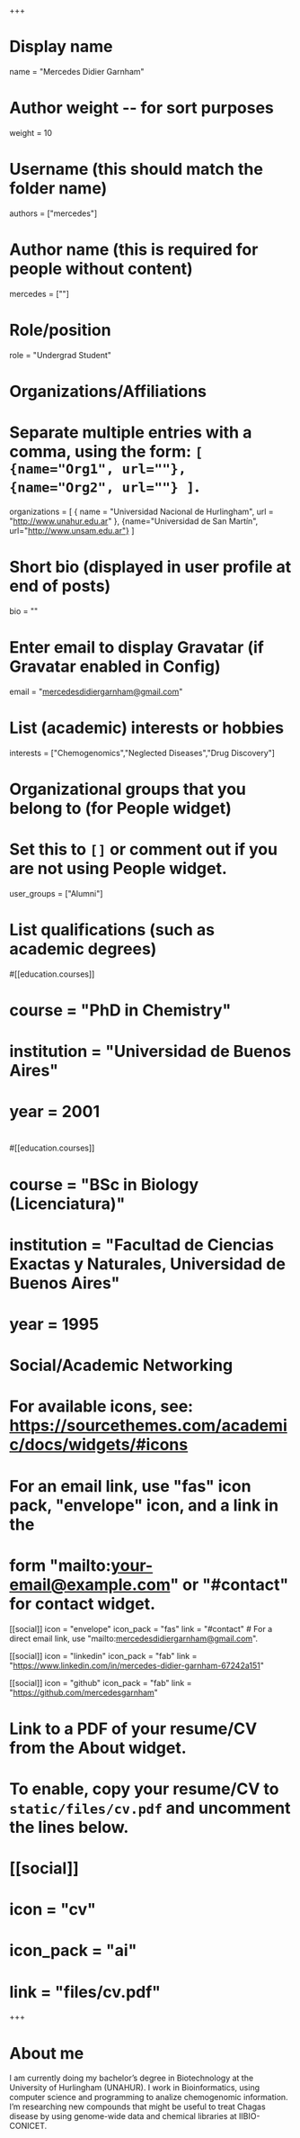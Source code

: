 +++
# Display name
name = "Mercedes Didier Garnham"

# Author weight -- for sort purposes
weight = 10

# Username (this should match the folder name)
authors = ["mercedes"]

# Author name (this is required for people without content)
mercedes = [""]

# Role/position
role = "Undergrad Student"

# Organizations/Affiliations
#   Separate multiple entries with a comma, using the form: `[ {name="Org1", url=""}, {name="Org2", url=""} ]`.
organizations = [ { name = "Universidad Nacional de Hurlingham", url = "http://www.unahur.edu.ar" }, {name="Universidad de San Martín", url="http://www.unsam.edu.ar"} ]

# Short bio (displayed in user profile at end of posts)
bio = ""

# Enter email to display Gravatar (if Gravatar enabled in Config)
email = "mercedesdidiergarnham@gmail.com"

# List (academic) interests or hobbies
interests = ["Chemogenomics","Neglected Diseases","Drug Discovery"]

# Organizational groups that you belong to (for People widget)
#   Set this to `[]` or comment out if you are not using People widget.
user_groups = ["Alumni"]

# List qualifications (such as academic degrees)
#[[education.courses]]
#  course = "PhD in Chemistry"
#  institution = "Universidad de Buenos Aires"
#  year = 2001
#
#[[education.courses]]
#  course = "BSc in Biology (Licenciatura)"
#  institution = "Facultad de Ciencias Exactas y Naturales, Universidad de Buenos Aires"
#  year = 1995


# Social/Academic Networking
# For available icons, see: https://sourcethemes.com/academic/docs/widgets/#icons
#   For an email link, use "fas" icon pack, "envelope" icon, and a link in the
#   form "mailto:your-email@example.com" or "#contact" for contact widget.

[[social]]
  icon = "envelope"
  icon_pack = "fas"
  link = "#contact"  # For a direct email link, use "mailto:mercedesdidiergarnham@gmail.com".

[[social]]
  icon = "linkedin"
  icon_pack = "fab"
  link = "https://www.linkedin.com/in/mercedes-didier-garnham-67242a151"

[[social]]
  icon = "github"
  icon_pack = "fab"
  link = "https://github.com/mercedesgarnham"

# Link to a PDF of your resume/CV from the About widget.
# To enable, copy your resume/CV to `static/files/cv.pdf` and uncomment the lines below.
# [[social]]
#   icon = "cv"
#   icon_pack = "ai"
#   link = "files/cv.pdf"

+++

# About me 

I am currently doing my bachelor’s degree in Biotechnology at the University of Hurlingham (UNAHUR). I work in Bioinformatics, using computer science and programming to analize chemogenomic information. I’m researching new compounds that might be useful to treat Chagas disease by using genome-wide data and chemical libraries at IIBIO-CONICET.
